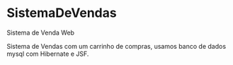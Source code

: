 # SistemaDeVendas
Sistema de Venda Web

Sistema de Vendas com um carrinho de compras, usamos banco de dados mysql com Hibernate e JSF.
